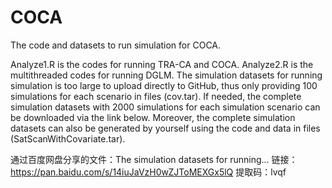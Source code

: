 # COCA
The code and datasets to run simulation for COCA. 

Analyze1.R is the codes for  running TRA-CA and COCA. Analyze2.R is the multithreaded codes for running DGLM. The simulation datasets for running simulation is too large to upload directly to GitHub, thus only providing 100 simulations for each scenario in files (cov.tar). If needed, the complete simulation datasets with 2000 simulations for each simulation scenario can be downloaded via the link below. Moreover, the complete simulation datasets can also be generated by yourself using the code and data in files (SatScanWithCovariate.tar).

通过百度网盘分享的文件：The simulation datasets for running...
链接：https://pan.baidu.com/s/14iuJaVzH0wZJToMEXGx5lQ 
提取码：lvqf
